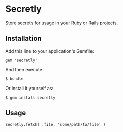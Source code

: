 # Secretly

Store secrets for usage in your Ruby or Rails projects.


## Installation

Add this line to your application's Gemfile:

    gem 'secretly'

And then execute:

    $ bundle

Or install it yourself as:

    $ gem install secretly


## Usage

    Secretly.fetch( :file, 'some/path/to/file' )
